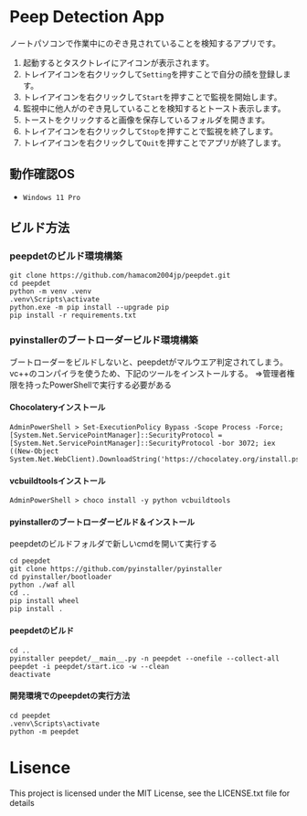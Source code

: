 # Peep Detection App

ノートパソコンで作業中にのぞき見されていることを検知するアプリです。

1. 起動するとタスクトレイにアイコンが表示されます。
2. トレイアイコンを右クリックして`Setting`を押すことで自分の顔を登録します。
3. トレイアイコンを右クリックして`Start`を押すことで監視を開始します。
4. 監視中に他人がのぞき見していることを検知するとトースト表示します。
5. トーストをクリックすると画像を保存しているフォルダを開きます。
6. トレイアイコンを右クリックして`Stop`を押すことで監視を終了します。
7. トレイアイコンを右クリックして`Quit`を押すことでアプリが終了します。 

## 動作確認OS
- `Windows 11 Pro`

## ビルド方法

### peepdetのビルド環境構築
```
git clone https://github.com/hamacom2004jp/peepdet.git
cd peepdet
python -m venv .venv
.venv\Scripts\activate
python.exe -m pip install --upgrade pip
pip install -r requirements.txt
```

### pyinstallerのブートローダービルド環境構築
ブートローダーをビルドしないと、peepdetがマルウエア判定されてしまう。
vc++のコンパイラを使うため、下記のツールをインストールする。
⇒管理者権限を持ったPowerShellで実行する必要がある

#### Chocolateryインストール
```
AdminPowerShell > Set-ExecutionPolicy Bypass -Scope Process -Force; [System.Net.ServicePointManager]::SecurityProtocol = [System.Net.ServicePointManager]::SecurityProtocol -bor 3072; iex ((New-Object System.Net.WebClient).DownloadString('https://chocolatey.org/install.ps1'))
```
#### vcbuildtoolsインストール
```
AdminPowerShell > choco install -y python vcbuildtools
```

#### pyinstallerのブートローダービルド＆インストール
peepdetのビルドフォルダで新しいcmdを開いて実行する
```
cd peepdet
git clone https://github.com/pyinstaller/pyinstaller
cd pyinstaller/bootloader
python ./waf all
cd ..
pip install wheel
pip install .
```

#### peepdetのビルド
```
cd ..
pyinstaller peepdet/__main__.py -n peepdet --onefile --collect-all peepdet -i peepdet/start.ico -w --clean
deactivate
```

#### 開発環境でのpeepdetの実行方法
```
cd peepdet
.venv\Scripts\activate
python -m peepdet
```


# Lisence

This project is licensed under the MIT License, see the LICENSE.txt file for details
